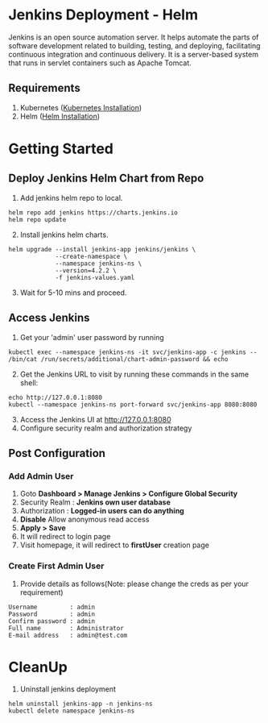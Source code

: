# Jenkins Deployment - Helm
Jenkins is an open source automation server. It helps automate the parts of software development related to building, testing, and deploying, facilitating continuous integration and continuous delivery. It is a server-based system that runs in servlet containers such as Apache Tomcat.

## Requirements 
1. Kubernetes ([Kubernetes Installation](https://github.com/vinaykagithapu/dockerDepolyments/tree/main/k8s-cluster-kind))
2. Helm ([Helm Installation](../../helm/README.md#install-helm))

# Getting Started
## Deploy Jenkins Helm Chart from Repo
1. Add jenkins helm repo to local.
```shell
helm repo add jenkins https://charts.jenkins.io
helm repo update
```
2. Install jenkins helm charts.
```shell 
helm upgrade --install jenkins-app jenkins/jenkins \
             --create-namespace \
             --namespace jenkins-ns \
             --version=4.2.2 \
             -f jenkins-values.yaml
```
3. Wait for 5-10 mins and proceed.

## Access Jenkins
1. Get your 'admin' user password by running
```shell
kubectl exec --namespace jenkins-ns -it svc/jenkins-app -c jenkins -- /bin/cat /run/secrets/additional/chart-admin-password && echo
```
2. Get the Jenkins URL to visit by running these commands in the same shell:
```shell
echo http://127.0.0.1:8080
kubectl --namespace jenkins-ns port-forward svc/jenkins-app 8080:8080
```
3. Access the Jenkins UI at http://127.0.0.1:8080
4. Configure security realm and authorization strategy

## Post Configuration
### Add Admin User 
1. Goto **Dashboard > Manage Jenkins > Configure Global Security**
2. Security Realm : **Jenkins own user database**
3. Authorization  : **Logged-in users can do anything**
4. **Disable** Allow anonymous read access
5. **Apply > Save**
6. It will redirect to login page
7. Visit homepage, it will redirect to **firstUser** creation page

### Create First Admin User
1. Provide details as follows(Note: please change the creds as per your requirement)
```console
Username         : admin
Password         : admin
Confirm password : admin
Full name        : Administrator
E-mail address   : admin@test.com
```

# CleanUp
1. Uninstall jenkins deployment
```shell
helm uninstall jenkins-app -n jenkins-ns
kubectl delete namespace jenkins-ns
```